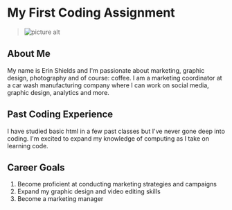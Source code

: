 # My First Coding Assignment # 
> ![picture alt](https://stock.adobe.com/search?k=cat+with+coffee&search_type=usertyped&asset_id=562833814/200x150 "Hey it's me. :)")

## About Me ## 
My name is Erin Shields and I'm passionate about marketing, graphic design, photography and of course: coffee. 
I am a marketing coordinator at a car wash manufacturing company where I can work on social media, graphic design, analytics and more.

## Past Coding Experience  ##
I have studied basic html in a few past classes but I've never gone deep into coding. I'm excited to expand my knowledge of computing as I take on learning code. 

## Career Goals  ##
1. Become proficient at conducting marketing strategies and campaigns
2. Expand my graphic design and video editing skills 
3. Become a marketing manager  
